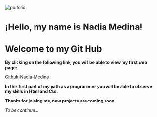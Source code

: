 ![porfolio](https://media.giphy.com/media/LqlH6qfmjB56ArYyjo/giphy-downsized.gif)
# ¡Hello, my name is Nadia Medina!
# Welcome to my Git Hub

**By clicking on the following link, you will be able to view my first web page:**

[Github-Nadia-Medina](https://efelear.github.io/Proyecto-Portafolio-Nadia-Medina/)


**In this first part of my path as a programmer you will be able to observe my skills in Html and Css.**



**Thanks for joining me, new projects are coming soon.**




*To be continue...*
